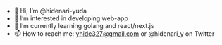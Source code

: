- 👋 Hi, I’m @hidenari-yuda
- 👀 I’m interested in developing web-app
- 🌱 I’m currently learning golang and react/next.js
- 📫 How to reach me: yhide327@gmail.com or @hidenari_y on Twitter

<!---
hidenari-yuda/hidenari-yuda is a ✨ special ✨ repository because its `README.md` (this file) appears on your GitHub profile.
You can click the Preview link to take a look at your changes.
--->

